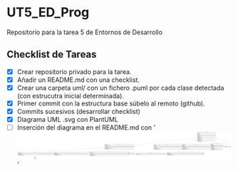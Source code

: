 # UT5_ED_Prog
 Repositorio para la tarea 5 de Entornos de Desarrollo

## Checklist de Tareas

- [x] Crear repositorio privado para la tarea.
- [x] Añadir un README.md con una checklist.
- [x] Crear una carpeta uml/ con un fichero .puml por cada clase detectada (con estrucutra inicial determinada).
- [x] Primer commit con la estructura base súbelo al remoto (github).
- [x] Commits sucesivos (desarrollar checklist)
- [x] Diagrama UML .svg con PlantUML
- [ ] Inserción del diagrama en el README.md con '![Diagrama de clases](uml/diagrama_clases.svg)'
